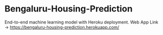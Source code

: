 # Bengaluru-Housing-Prediction
End-to-end machine learning model with Heroku deployment.
Web App Link -> https://bengaluru-housing-prediction.herokuapp.com/
